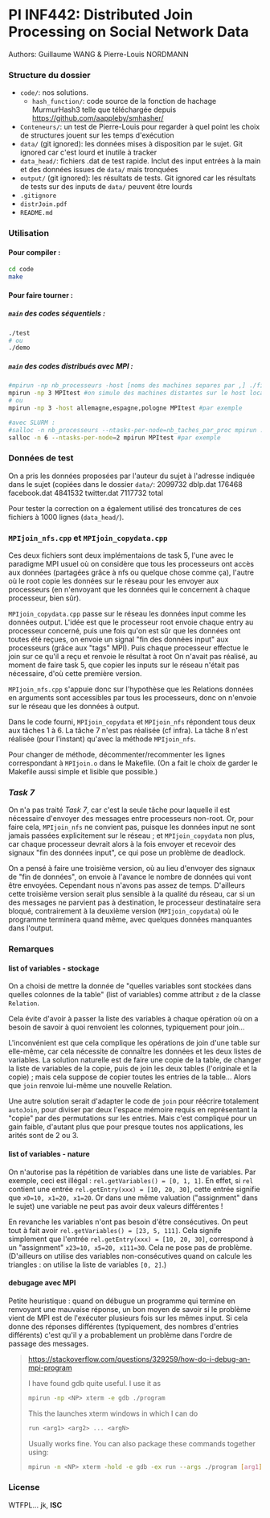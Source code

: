 PI INF442: Distributed Join Processing on Social Network Data
===

Authors: Guillaume WANG & Pierre-Louis NORDMANN

### Structure du dossier
- `code/`: nos solutions.
    - `hash_function/`: code source de la fonction de hachage MurmurHash3 telle que téléchargée depuis https://github.com/aappleby/smhasher/
- `Conteneurs/`: un test de Pierre-Louis pour regarder à quel point les choix de structures jouent sur les temps d'exécution
- `data/` (git ignored): les données mises à disposition par le sujet. Git ignored car c'est lourd et inutile à tracker
- `data_head/`: fichiers .dat de test rapide. Inclut des input entrées à la main et des données issues de `data/` mais tronquées
- `output/` (git ignored): les résultats de tests. Git ignored car les résultats de tests sur des inputs de `data/` peuvent être lourds
- `.gitignore`
- `distrJoin.pdf`
- `README.md`

### Utilisation

#### Pour compiler :
```bash
cd code
make
```

#### Pour faire tourner :
##### `main` des codes séquentiels : 
```bash
./test
# ou
./demo
```

##### `main` des codes distribués avec MPI :
```bash
#mpirun -np nb_processeurs -host [noms des machines separes par ,] ./fichier/a/executer
mpirun -np 3 MPItest #on simule des machines distantes sur le host local
# ou
mpirun -np 3 -host allemagne,espagne,pologne MPItest #par exemple

#avec SLURM :
#salloc -n nb_processeurs --ntasks-per-node=nb_taches_par_proc mpirun ./fichier/a/executer
salloc -n 6 --ntasks-per-node=2 mpirun MPItest #par exemple
```

### Données de test

On a pris les données proposées par l'auteur du sujet à l'adresse indiquée dans le sujet (copiées dans le dossier `data/`:
  2099732 dblp.dat
   176468 facebook.dat
  4841532 twitter.dat
  7117732 total

Pour tester la correction on a également utilisé des troncatures de ces fichiers à 1000 lignes (`data_head/`).

### `MPIjoin_nfs.cpp` et `MPIjoin_copydata.cpp`

Ces deux fichiers sont deux implémentaions de task 5, l'une avec le paradigme MPI usuel où on considère que tous les processeurs ont accès aux données (partagées grâce à nfs ou quelque chose comme ça), l'autre où le root copie les données sur le réseau pour les envoyer aux processeurs (en n'envoyant que les données qui le concernent à chaque processeur, bien sûr).

`MPIjoin_copydata.cpp` passe sur le réseau les données input comme les données output. L'idée est que le processeur root envoie chaque entry au processeur concerné, puis une fois qu'on est sûr que les données ont toutes été reçues, on envoie un signal "fin des données input" aux processeurs (grâce aux "tags" MPI). Puis chaque processeur effectue le join sur ce qu'il a reçu et renvoie le résultat à root
On n'avait pas réalisé, au moment de faire task 5, que copier les inputs sur le réseau n'était pas nécessaire, d'où cette première version.

`MPIjoin_nfs.cpp` s'appuie donc sur l'hypothèse que les Relations données en arguments sont accessibles par tous les processeurs, donc on n'envoie sur le réseau que les données à output.

Dans le code fourni, `MPIjoin_copydata` et `MPIjoin_nfs` répondent tous deux aux tâches 1 à 6. La tâche 7 n'est pas réalisée (cf infra). La tâche 8 n'est réalisée (pour l'instant) qu'avec la méthode `MPIjoin_nfs`.

Pour changer de méthode, décommenter/recommenter les lignes correspondant à `MPIjoin.o` dans le Makefile. (On a fait le choix de garder le Makefile aussi simple et lisible que possible.)

### *Task 7*

On n'a pas traité *Task 7*, car c'est la seule tâche pour laquelle il est nécessaire d'envoyer des messages entre processeurs non-root. Or, pour faire cela, `MPIjoin_nfs` ne convient pas, puisque les données input ne sont jamais passées explicitement sur le réseau ; et `MPIjoin_copydata` non plus, car chaque processeur devrait alors à la fois envoyer et recevoir des signaux "fin des données input", ce qui pose un problème de deadlock.

On a pensé à faire une troisième version, où au lieu d'envoyer des signaux de "fin de données", on envoie à l'avance le nombre de données qui vont être envoyées. Cependant nous n'avons pas assez de temps. D'ailleurs cette troisième version serait plus sensible à la qualité du réseau, car si un des messages ne parvient pas à destination, le processeur destinataire sera bloqué, contrairement à la deuxième version (`MPIjoin_copydata`) où le programme terminera quand même, avec quelques données manquantes dans l'output.

### Remarques

#### list of variables - stockage

On a choisi de mettre la donnée de "quelles variables sont stockées dans quelles colonnes de la table" (list of variables) comme attribut `z` de la classe `Relation`.

Cela évite d'avoir à passer la liste des variables à chaque opération où on a besoin de savoir à quoi renvoient les colonnes, typiquement pour join...

L'inconvénient est que cela complique les opérations de join d'une table sur elle-même, car cela nécessite de connaître les données et les deux listes de variables. La solution naturelle est de faire une copie de la table, de changer la liste de variables de la copie, puis de join les deux tables (l'originale et la copie) ; mais cela suppose de copier toutes les entries de la table... Alors que `join` renvoie lui-même une nouvelle Relation. 

Une autre solution serait d'adapter le code de `join` pour réécrire totalement `autoJoin`, pour diviser par deux l'espace mémoire requis en représentant la "copie" par des permutations sur les entries. Mais c'est compliqué pour un gain faible, d'autant plus que pour presque toutes nos applications, les arités sont de 2 ou 3.

#### list of variables - nature

On n'autorise pas la répétition de variables dans une liste de variables. Par exemple, ceci est illégal : 
`rel.getVariables() = [0, 1, 1]`.
 En effet, si `rel` contient une entrée 
`rel.getEntry(xxx) = [10, 20, 30]`,
cette entrée signifie que 
`x0=10, x1=20, x1=20`. 
Or dans une même valuation ("assignment" dans le sujet) une variable ne peut pas avoir deux valeurs différentes !

En revanche les variables n'ont pas besoin d'être consécutives. On peut tout à fait avoir 
`rel.getVariables() = [23, 5, 111]`.
Cela signife simplement que l'entrée
`rel.getEntry(xxx) = [10, 20, 30]`,
correspond à un "assignment"
`x23=10, x5=20, x111=30`. 
Cela ne pose pas de problème. (D'ailleurs on utilise des variables non-consécutives quand on calcule les triangles : on utilise la liste de variables `[0, 2]`.)

#### debugage avec MPI

Petite heuristique : quand on débugue un programme qui termine en renvoyant une mauvaise réponse, un bon moyen de savoir si le problème vient de MPI est de l'exécuter plusieurs fois sur les mêmes input. Si cela donne des réponses différentes (typiquement, des nombres d'entries différents) c'est qu'il y a probablement un problème dans l'ordre de passage des messages.

> https://stackoverflow.com/questions/329259/how-do-i-debug-an-mpi-program
>
> I have found gdb quite useful. I use it as
> ```bash
> mpirun -np <NP> xterm -e gdb ./program 
> ```
> This the launches xterm windows in which I can do
> ```bash
> run <arg1> <arg2> ... <argN>
> ```
> Usually works fine.
> You can also package these commands together using:
> ```bash
> mpirun -n <NP> xterm -hold -e gdb -ex run --args ./program [arg1] [arg2] [...]
> ```

### License

WTFPL... jk, **ISC**
